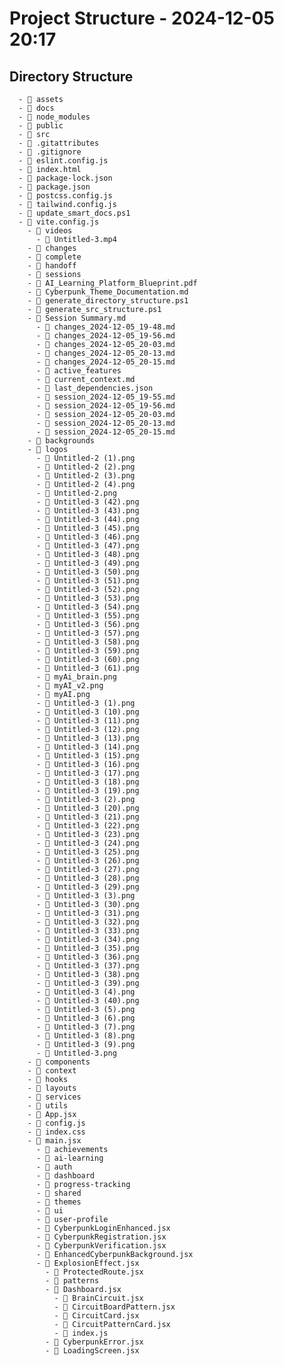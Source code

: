 # Project Structure - 2024-12-05 20:17

## Directory Structure

      - 📁 assets
      - 📁 docs
      - 📁 node_modules
      - 📁 public
      - 📁 src
      - 📄 .gitattributes
      - 📄 .gitignore
      - 📄 eslint.config.js
      - 📄 index.html
      - 📄 package-lock.json
      - 📄 package.json
      - 📄 postcss.config.js
      - 📄 tailwind.config.js
      - 📄 update_smart_docs.ps1
      - 📄 vite.config.js
        - 📁 videos
          - 📄 Untitled-3.mp4
        - 📁 changes
        - 📁 complete
        - 📁 handoff
        - 📁 sessions
        - 📄 AI_Learning_Platform_Blueprint.pdf
        - 📄 Cyberpunk_Theme_Documentation.md
        - 📄 generate_directory_structure.ps1
        - 📄 generate_src_structure.ps1
        - 📄 Session Summary.md
          - 📄 changes_2024-12-05_19-48.md
          - 📄 changes_2024-12-05_19-56.md
          - 📄 changes_2024-12-05_20-03.md
          - 📄 changes_2024-12-05_20-13.md
          - 📄 changes_2024-12-05_20-15.md
          - 📁 active_features
          - 📄 current_context.md
          - 📄 last_dependencies.json
          - 📄 session_2024-12-05_19-55.md
          - 📄 session_2024-12-05_19-56.md
          - 📄 session_2024-12-05_20-03.md
          - 📄 session_2024-12-05_20-13.md
          - 📄 session_2024-12-05_20-15.md
        - 📁 backgrounds
        - 📁 logos
          - 📄 Untitled-2 (1).png
          - 📄 Untitled-2 (2).png
          - 📄 Untitled-2 (3).png
          - 📄 Untitled-2 (4).png
          - 📄 Untitled-2.png
          - 📄 Untitled-3 (42).png
          - 📄 Untitled-3 (43).png
          - 📄 Untitled-3 (44).png
          - 📄 Untitled-3 (45).png
          - 📄 Untitled-3 (46).png
          - 📄 Untitled-3 (47).png
          - 📄 Untitled-3 (48).png
          - 📄 Untitled-3 (49).png
          - 📄 Untitled-3 (50).png
          - 📄 Untitled-3 (51).png
          - 📄 Untitled-3 (52).png
          - 📄 Untitled-3 (53).png
          - 📄 Untitled-3 (54).png
          - 📄 Untitled-3 (55).png
          - 📄 Untitled-3 (56).png
          - 📄 Untitled-3 (57).png
          - 📄 Untitled-3 (58).png
          - 📄 Untitled-3 (59).png
          - 📄 Untitled-3 (60).png
          - 📄 Untitled-3 (61).png
          - 📄 myAi_brain.png
          - 📄 myAI_v2.png
          - 📄 myAI.png
          - 📄 Untitled-3 (1).png
          - 📄 Untitled-3 (10).png
          - 📄 Untitled-3 (11).png
          - 📄 Untitled-3 (12).png
          - 📄 Untitled-3 (13).png
          - 📄 Untitled-3 (14).png
          - 📄 Untitled-3 (15).png
          - 📄 Untitled-3 (16).png
          - 📄 Untitled-3 (17).png
          - 📄 Untitled-3 (18).png
          - 📄 Untitled-3 (19).png
          - 📄 Untitled-3 (2).png
          - 📄 Untitled-3 (20).png
          - 📄 Untitled-3 (21).png
          - 📄 Untitled-3 (22).png
          - 📄 Untitled-3 (23).png
          - 📄 Untitled-3 (24).png
          - 📄 Untitled-3 (25).png
          - 📄 Untitled-3 (26).png
          - 📄 Untitled-3 (27).png
          - 📄 Untitled-3 (28).png
          - 📄 Untitled-3 (29).png
          - 📄 Untitled-3 (3).png
          - 📄 Untitled-3 (30).png
          - 📄 Untitled-3 (31).png
          - 📄 Untitled-3 (32).png
          - 📄 Untitled-3 (33).png
          - 📄 Untitled-3 (34).png
          - 📄 Untitled-3 (35).png
          - 📄 Untitled-3 (36).png
          - 📄 Untitled-3 (37).png
          - 📄 Untitled-3 (38).png
          - 📄 Untitled-3 (39).png
          - 📄 Untitled-3 (4).png
          - 📄 Untitled-3 (40).png
          - 📄 Untitled-3 (5).png
          - 📄 Untitled-3 (6).png
          - 📄 Untitled-3 (7).png
          - 📄 Untitled-3 (8).png
          - 📄 Untitled-3 (9).png
          - 📄 Untitled-3.png
        - 📁 components
        - 📁 context
        - 📁 hooks
        - 📁 layouts
        - 📁 services
        - 📁 utils
        - 📄 App.jsx
        - 📄 config.js
        - 📄 index.css
        - 📄 main.jsx
          - 📁 achievements
          - 📁 ai-learning
          - 📁 auth
          - 📁 dashboard
          - 📁 progress-tracking
          - 📁 shared
          - 📁 themes
          - 📁 ui
          - 📁 user-profile
          - 📄 CyberpunkLoginEnhanced.jsx
          - 📄 CyberpunkRegistration.jsx
          - 📄 CyberpunkVerification.jsx
          - 📄 EnhancedCyberpunkBackground.jsx
          - 📄 ExplosionEffect.jsx
            - 📄 ProtectedRoute.jsx
            - 📁 patterns
            - 📄 Dashboard.jsx
              - 📄 BrainCircuit.jsx
              - 📄 CircuitBoardPattern.jsx
              - 📄 CircuitCard.jsx
              - 📄 CircuitPatternCard.jsx
              - 📄 index.js
            - 📄 CyberpunkError.jsx
            - 📄 LoadingScreen.jsx
